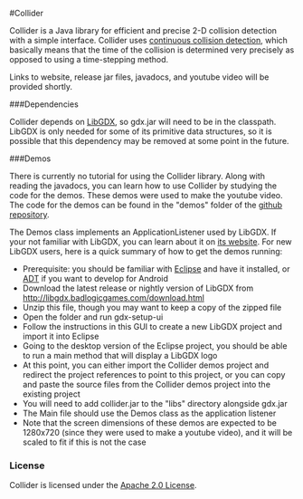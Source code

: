 #Collider

Collider is a Java library for efficient and precise 2-D collision detection
with a simple interface.
Collider uses [continuous collision detection](http://en.wikipedia.org/wiki/Collision_detection),
which basically means that the time of the collision is determined
very precisely as opposed to using a time-stepping method.

Links to website, release jar files, javadocs, and youtube video will be provided shortly.

###Dependencies

Collider depends on [LibGDX](http://libgdx.badlogicgames.com/),
so gdx.jar will need to be in the classpath.
LibGDX is only needed for some of its primitive data structures,
so it is possible that this dependency may be removed at some point
in the future.

###Demos

There is currently no tutorial for using the Collider library.
Along with reading the javadocs, you can learn how to use
Collider by studying the code for the demos.
These demos were used to make the youtube video.
The code for the demos can be found in the "demos" folder
of the [github repository](https://github.com/SergiusIW/collider).

The Demos class implements an ApplicationListener used by LibGDX.
If your not familiar with LibGDX, you can learn about it on [its website](http://libgdx.badlogicgames.com/).
For new LibGDX users, here is a quick summary of how to get the demos running:

* Prerequisite: you should be familiar with [Eclipse](http://www.eclipse.org/) and have it installed, or [ADT](http://developer.android.com/sdk/index.html) if you want to develop for Android
* Download the latest release or nightly version of LibGDX from http://libgdx.badlogicgames.com/download.html
* Unzip this file, though you may want to keep a copy of the zipped file
* Open the folder and run gdx-setup-ui
* Follow the instructions in this GUI to create a new LibGDX project and import it into Eclipse
* Going to the desktop version of the Eclipse project, you should be able to run a main method that will display a LibGDX logo
* At this point, you can either import the Collider demos project and redirect the project references to point to this project, or you can copy and paste the source files from the Collider demos project into the existing project
* You will need to add collider.jar to the "libs" directory alongside gdx.jar
* The Main file should use the Demos class as the application listener
* Note that the screen dimensions of these demos are expected to be 1280x720 (since they were used to make a youtube video), and it will be scaled to fit if this is not the case

### License
Collider is licensed under the [Apache 2.0 License](http://www.apache.org/licenses/LICENSE-2.0.html).
